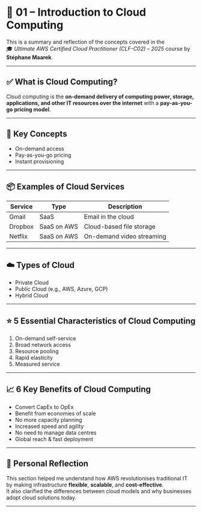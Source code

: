 # 📌 01 – Introduction to Cloud Computing

This is a summary and reflection of the concepts covered in the  
🎓 *Ultimate AWS Certified Cloud Practitioner (CLF-C02) – 2025* course by **Stéphane Maarek**.

---

## ✅ What is Cloud Computing?

Cloud computing is the **on-demand delivery of computing power, storage, applications, and other IT resources over the internet** with a **pay-as-you-go pricing model**.

---

## 🧠 Key Concepts

- On-demand access  
- Pay-as-you-go pricing  
- Instant provisioning  

---

## 📦 Examples of Cloud Services

| Service   | Type        | Description                 |
|-----------|-------------|-----------------------------|
| Gmail     | SaaS        | Email in the cloud          |
| Dropbox   | SaaS on AWS | Cloud-based file storage    |
| Netflix   | SaaS on AWS | On-demand video streaming   |

---

## ☁️ Types of Cloud

- Private Cloud  
- Public Cloud (e.g., AWS, Azure, GCP)  
- Hybrid Cloud  

---

## ⭐ 5 Essential Characteristics of Cloud Computing

1. On-demand self-service  
2. Broad network access  
3. Resource pooling  
4. Rapid elasticity  
5. Measured service  

---

## 📈 6 Key Benefits of Cloud Computing

- Convert CapEx to OpEx  
- Benefit from economies of scale  
- No more capacity planning  
- Increased speed and agility  
- No need to manage data centres  
- Global reach & fast deployment  

---

## 💬 Personal Reflection

This section helped me understand how AWS revolutionises traditional IT  
by making infrastructure **flexible**, **scalable**, and **cost-effective**.  
It also clarified the differences between cloud models and why businesses adopt cloud solutions today.

---
